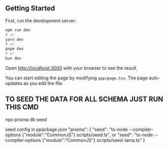 ## Getting Started

First, run the development server:

```bash
npm run dev
# or
yarn dev
# or
pnpm dev
# or
bun dev
```

Open [http://localhost:3000](http://localhost:3000) with your browser to see the result.

You can start editing the page by modifying `app/page.tsx`. The page auto-updates as you edit the file.

## TO SEED THE DATA FOR ALL SCHEMA JUST RUN THIS CMD

npx prisma db seed

seed config in ppackage.json
"prisma": {
"seed": "ts-node --compiler-options {\"module\":\"CommonJS\"} scripts/seed.ts",
or
"seed": "ts-node --compiler-options {\"module\":\"CommonJS\"} scripts/seed-lama.ts"
}
